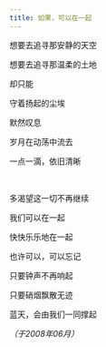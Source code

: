 ```yaml
---
title: 如果，可以在一起
---
```


想要去追寻那安静的天空

想要去追寻那温柔的土地

却只能

守着扬起的尘埃

默然叹息

岁月在动荡中流去

一点一滴，依旧清晰

<br />

多渴望这一切不再继续

我们可以在一起

快快乐乐地在一起

也许可以，可以忘记

只要钟声不再响起

只要硝烟飘散无迹

蓝天，会由我们一同撑起

*（于2008年06月）*
